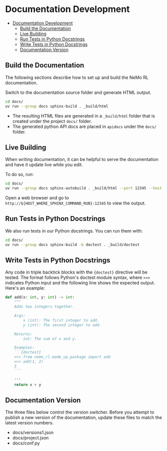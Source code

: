 # Documentation Development

- [Documentation Development](#documentation-development)
  - [Build the Documentation](#build-the-documentation)
  - [Live Building](#live-building)
  - [Run Tests in Python Docstrings](#run-tests-in-python-docstrings)
  - [Write Tests in Python Docstrings](#write-tests-in-python-docstrings)
  - [Documentation Version](#documentation-version)


## Build the Documentation

The following sections describe how to set up and build the NeMo RL documentation.

Switch to the documentation source folder and generate HTML output.

```sh
cd docs/
uv run --group docs sphinx-build . _build/html
```

* The resulting HTML files are generated in a `_build/html` folder that is created under the project `docs/` folder.
* The generated python API docs are placed in `apidocs` under the `docs/` folder.

## Live Building

When writing documentation, it can be helpful to serve the documentation and have it update live while you edit.

To do so, run:

```sh
cd docs/
uv run --group docs sphinx-autobuild . _build/html --port 12345 --host 0.0.0.0
```

Open a web browser and go to `http://${HOST_WHERE_SPHINX_COMMAND_RUN}:12345` to view the output.


## Run Tests in Python Docstrings

We also run tests in our Python docstrings. You can run them with:

```sh
cd docs/
uv run --group docs sphinx-build -b doctest . _build/doctest
```

## Write Tests in Python Docstrings

Any code in triple backtick blocks with the `{doctest}` directive will be tested. The format follows Python's doctest module syntax, where `>>>` indicates Python input and the following line shows the expected output. Here's an example:

```python
def add(x: int, y: int) -> int:
    """
    Adds two integers together.

    Args:
        x (int): The first integer to add.
        y (int): The second integer to add.

    Returns:
        int: The sum of x and y.

    Examples:
    ```{doctest}
    >>> from nemo_rl.made_up_package import add
    >>> add(1, 2)
    3
    ```

    """
    return x + y
```

## Documentation Version

The three files below control the version switcher. Before you attempt to publish a new version of the documentation, update these files to match the latest version numbers.

* docs/versions1.json
* docs/project.json
* docs/conf.py

